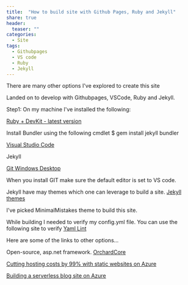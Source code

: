 ```yaml
---
title:  "How to build site with Github Pages, Ruby and Jekyll"
share: true
header:
  teaser: ""
categories: 
  - Site
tags:
  - Githubpages
  - VS code
  - Ruby
  - Jekyll
---
```


There are many other options I've explored to create this site

Landed on to develop with Githubpages, VSCode, Ruby and Jekyll.

Step1: On my machine I've installed the following:

[Ruby + DevKit - latest version]( https://rubyinstaller.org/downloads/)

Install Bundler using the following cmdlet $ gem install jekyll bundler

[Visual Studio Code]( https://code.visualstudio.com/download )

Jekyll

[Git Windows Desktop](https://git-scm.com/downloads)

When you install GIT make sure the default editor is set to VS code.

<!--For detailed instructions following these two links which will guide you to setup and create your site.

'https://purple.telstra.com.au/blog/opensource-blogging-with-jekyll-github-vscode-part-1'
'https://purple.telstra.com.au/blog/opensource-blogging-with-jekyll-github-vscode-part-2'
-->

Jekyll have may themes which one can leverage to build a site.
[Jekyll themes](https://jekyllrb.com/docs/themes/)

I've picked MinimalMistakes theme to build this site.

While building I needed to verify my config.yml file. You can use the following site to verify [Yaml Lint](http://www.yamllint.com/)

Here are some of the links to other options...

Open-source, asp.net framework. [OrchardCore](https://www.orchardcore.net/)

[Cutting hosting costs by 99% with static websites on Azure](https://medium.com/@squalrus/cutting-hosting-costs-by-99-with-static-websites-on-azure-44483b6b2c3f)

[Building a serverless blog site on Azure](https://dev.to/effectory/building-a-serverless-blog-site-on-azure-1phd)
